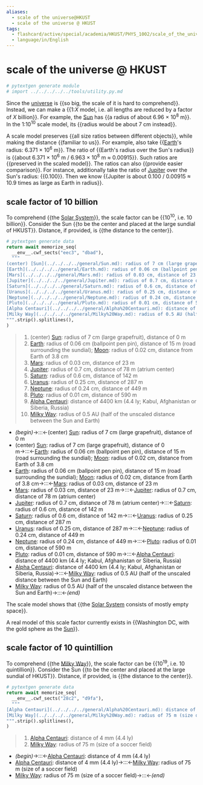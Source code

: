 ```yaml
---
aliases:
  - scale of the universe@HKUST
  - scale of the universe @ HKUST
tags:
  - flashcard/active/special/academia/HKUST/PHYS_1002/scale_of_the_universe___HKUST
  - language/in/English
---
```


# scale of the universe @ HKUST

```Python
# pytextgen generate module
# import ../../../../../tools/utility.py.md
```

Since the [universe](../../../../general/universe.md) is {{so big, the scale of it is hard to comprehend}}. Instead, we can make a {{1:_X_ model, i.e. all lengths are reduced by a factor of _X_ billion}}. For example, the [Sun](../../../../general/Sun.md) has {{a radius of about 6.96 × 10<sup>8</sup> m}}. In the 1:10<sup>10</sup> scale model, its {{radius would be about 7 cm instead}}. <!--SR:!2025-04-30,235,330!2025-03-13,198,326!2024-12-28,123,298!2025-01-22,142,298-->

A scale model preserves {{all size ratios between different objects}}, while making the distance {{familiar to us}}. For example, also take {{[Earth](../../../../general/Earth.md)'s radius: 6.371 × 10<sup>6</sup> m}}. The ratio of {{Earth's radius over the Sun's radius}} is {{about 6.371 × 10<sup>6</sup> m / 6.963 × 10<sup>8</sup> m ≈ 0.00915}}. Such ratios are {{preserved in the scaled model}}. The ratios can also {{provide easier comparison}}. For instance, additionally take the ratio of [Jupiter](../../../../general/Jupiter.md) over the Sun's radius: {{0.100}}. Then we know {{Jupiter is about 0.100 / 0.00915 ≈ 10.9 times as large as Earth in radius}}. <!--SR:!2025-06-07,266,338!2025-06-29,278,330!2025-02-27,154,266!2025-10-12,369,350!2025-01-30,114,230!2025-05-22,254,338!2025-10-15,372,351!2025-01-07,130,290!2025-01-04,138,298-->

## scale factor of 10 billion

To comprehend {{the [Solar System](../../../../general/Solar%20System.md)}}, the scale factor can be {{10<sup>10</sup>, i.e. 10 billion}}. Consider the Sun {{to be the center and placed at the large sundial of HKUST}}. Distance, if provided, is {{the distance to the center}}. <!--SR:!2025-04-26,231,330!2025-07-29,302,338!2025-06-17,274,338!2025-07-19,298,338-->

```Python
# pytextgen generate data
return await memorize_seq(
  __env__.cwf_sects("eec3", "dbad"),
  """
(center) [Sun](../../../../general/Sun.md): radius of 7 cm (large grapefruit), distance of 0 m
[Earth](../../../../general/Earth.md): radius of 0.06 cm (ballpoint pen pin), distance of 15 m (road surrounding the sundial); [Moon](../../../../general/Moon.md): radius of 0.02 cm, distance from Earth of 3.8 cm
[Mars](../../../../general/Mars.md): radius of 0.03 cm, distance of 23 m
[Jupiter](../../../../general/Jupiter.md): radius of 0.7 cm, distance of 78 m (atrium center)
[Saturn](../../../../general/Saturn.md): radius of 0.6 cm, distance of 142 m
[Uranus](../../../../general/Uranus.md): radius of 0.25 cm, distance of 287 m
[Neptune](../../../../general/Neptune.md): radius of 0.24 cm, distance of 449 m
[Pluto](../../../../general/Pluto.md): radius of 0.01 cm, distance of 590 m
[Alpha Centauri](../../../../general/Alpha%20Centauri.md): distance of 4400 km (4.4 ly; Kabul, Afghanistan or Siberia, Russia)
[Milky Way](../../../../general/Milky%20Way.md): radius of 0.5 AU (half of the unscaled distance between the Sun and Earth)
""".strip().splitlines(),
)
```

<!--pytextgen generate section="eec3"--><!-- The following content is generated at 2024-07-03T20:50:02.459274+08:00. Any edits will be overridden! -->

> 1. (center) [Sun](../../../../general/Sun.md): radius of 7 cm (large grapefruit), distance of 0 m
> 2. [Earth](../../../../general/Earth.md): radius of 0.06 cm (ballpoint pen pin), distance of 15 m (road surrounding the sundial); [Moon](../../../../general/Moon.md): radius of 0.02 cm, distance from Earth of 3.8 cm
> 3. [Mars](../../../../general/Mars.md): radius of 0.03 cm, distance of 23 m
> 4. [Jupiter](../../../../general/Jupiter.md): radius of 0.7 cm, distance of 78 m (atrium center)
> 5. [Saturn](../../../../general/Saturn.md): radius of 0.6 cm, distance of 142 m
> 6. [Uranus](../../../../general/Uranus.md): radius of 0.25 cm, distance of 287 m
> 7. [Neptune](../../../../general/Neptune.md): radius of 0.24 cm, distance of 449 m
> 8. [Pluto](../../../../general/Pluto.md): radius of 0.01 cm, distance of 590 m
> 9. [Alpha Centauri](../../../../general/Alpha%20Centauri.md): distance of 4400 km (4.4 ly; Kabul, Afghanistan or Siberia, Russia)
> 10. [Milky Way](../../../../general/Milky%20Way.md): radius of 0.5 AU (half of the unscaled distance between the Sun and Earth)

<!--/pytextgen-->

<!--pytextgen generate section="dbad"--><!-- The following content is generated at 2024-07-03T20:50:02.445266+08:00. Any edits will be overridden! -->

- _(begin)_→:::←(center) [Sun](../../../../general/Sun.md): radius of 7 cm (large grapefruit), distance of 0 m <!--SR:!2025-03-18,187,310!2025-06-14,273,338-->
- (center) [Sun](../../../../general/Sun.md): radius of 7 cm (large grapefruit), distance of 0 m→:::←[Earth](../../../../general/Earth.md): radius of 0.06 cm (ballpoint pen pin), distance of 15 m (road surrounding the sundial); [Moon](../../../../general/Moon.md): radius of 0.02 cm, distance from Earth of 3.8 cm <!--SR:!2024-10-13,17,238!2025-03-11,176,310-->
- [Earth](../../../../general/Earth.md): radius of 0.06 cm (ballpoint pen pin), distance of 15 m (road surrounding the sundial); [Moon](../../../../general/Moon.md): radius of 0.02 cm, distance from Earth of 3.8 cm→:::←[Mars](../../../../general/Mars.md): radius of 0.03 cm, distance of 23 m <!--SR:!2024-10-17,72,250!2024-11-11,91,286-->
- [Mars](../../../../general/Mars.md): radius of 0.03 cm, distance of 23 m→:::←[Jupiter](../../../../general/Jupiter.md): radius of 0.7 cm, distance of 78 m (atrium center) <!--SR:!2024-10-21,48,218!2025-02-08,137,250-->
- [Jupiter](../../../../general/Jupiter.md): radius of 0.7 cm, distance of 78 m (atrium center)→:::←[Saturn](../../../../general/Saturn.md): radius of 0.6 cm, distance of 142 m <!--SR:!2024-11-23,97,278!2025-02-06,127,250-->
- [Saturn](../../../../general/Saturn.md): radius of 0.6 cm, distance of 142 m→:::←[Uranus](../../../../general/Uranus.md): radius of 0.25 cm, distance of 287 m <!--SR:!2024-10-17,20,178!2024-11-15,52,210-->
- [Uranus](../../../../general/Uranus.md): radius of 0.25 cm, distance of 287 m→:::←[Neptune](../../../../general/Neptune.md): radius of 0.24 cm, distance of 449 m <!--SR:!2024-10-30,72,250!2024-11-25,77,230-->
- [Neptune](../../../../general/Neptune.md): radius of 0.24 cm, distance of 449 m→:::←[Pluto](../../../../general/Pluto.md): radius of 0.01 cm, distance of 590 m <!--SR:!2024-10-12,44,226!2024-10-25,78,266-->
- [Pluto](../../../../general/Pluto.md): radius of 0.01 cm, distance of 590 m→:::←[Alpha Centauri](../../../../general/Alpha%20Centauri.md): distance of 4400 km (4.4 ly; Kabul, Afghanistan or Siberia, Russia) <!--SR:!2025-03-02,152,250!2024-10-24,79,286-->
- [Alpha Centauri](../../../../general/Alpha%20Centauri.md): distance of 4400 km (4.4 ly; Kabul, Afghanistan or Siberia, Russia)→:::←[Milky Way](../../../../general/Milky%20Way.md): radius of 0.5 AU (half of the unscaled distance between the Sun and Earth) <!--SR:!2024-11-03,92,298!2025-03-27,206,318-->
- [Milky Way](../../../../general/Milky%20Way.md): radius of 0.5 AU (half of the unscaled distance between the Sun and Earth)→:::←_(end)_ <!--SR:!2025-03-29,196,318!2025-03-25,190,310-->

<!--/pytextgen-->

The scale model shows that {{the [Solar System](../../../../general/Solar%20System.md) consists of mostly empty space}}. <!--SR:!2025-06-14,249,326-->

A real model of this scale factor currently exists in {{Washington DC, with the gold sphere as the [Sun](../../../../general/Sun.md)}}. <!--SR:!2025-05-06,239,330-->

## scale factor of 10 quintillion

To comprehend {{the [Milky Way](../../../../general/Milky%20Way.md)}}, the scale factor can be {{10<sup>19</sup>, i.e. 10 quintillion}}. Consider the Sun {{to be the center and placed at the large sundial of HKUST}}. Distance, if provided, is {{the distance to the center}}. <!--SR:!2025-02-11,168,310!2025-02-20,159,306!2025-02-03,164,318!2025-07-28,301,338-->

```Python
# pytextgen generate data
return await memorize_seq(
  __env__.cwf_sects("28c2", "d9fa"),
  """
[Alpha Centauri](../../../../general/Alpha%20Centauri.md): distance of 4 mm (4.4 ly)
[Milky Way](../../../../general/Milky%20Way.md): radius of 75 m (size of a soccer field)
""".strip().splitlines(),
)
```

<!--pytextgen generate section="28c2"--><!-- The following content is generated at 2024-06-26T23:23:57.504509+08:00. Any edits will be overridden! -->

> 1. [Alpha Centauri](../../../../general/Alpha%20Centauri.md): distance of 4 mm (4.4 ly)
> 2. [Milky Way](../../../../general/Milky%20Way.md): radius of 75 m (size of a soccer field)

<!--/pytextgen-->

<!--pytextgen generate section="d9fa"--><!-- The following content is generated at 2024-06-26T23:23:57.522058+08:00. Any edits will be overridden! -->

- _(begin)_→:::←[Alpha Centauri](../../../../general/Alpha%20Centauri.md): distance of 4 mm (4.4 ly) <!--SR:!2025-02-16,158,306!2025-09-02,334,346-->
- [Alpha Centauri](../../../../general/Alpha%20Centauri.md): distance of 4 mm (4.4 ly)→:::←[Milky Way](../../../../general/Milky%20Way.md): radius of 75 m (size of a soccer field) <!--SR:!2024-10-09,80,326!2025-04-17,204,310-->
- [Milky Way](../../../../general/Milky%20Way.md): radius of 75 m (size of a soccer field)→:::←_(end)_ <!--SR:!2025-07-25,298,338!2024-10-11,64,290-->

<!--/pytextgen-->
